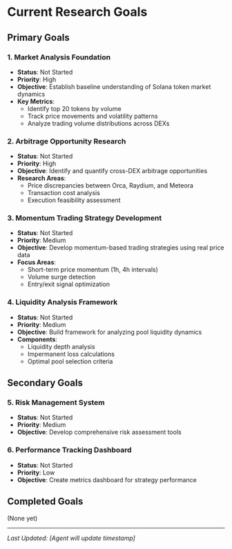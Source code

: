 # Current Research Goals

## Primary Goals

### 1. Market Analysis Foundation
- **Status**: Not Started
- **Priority**: High
- **Objective**: Establish baseline understanding of Solana token market dynamics
- **Key Metrics**:
  - Identify top 20 tokens by volume
  - Track price movements and volatility patterns
  - Analyze trading volume distributions across DEXs

### 2. Arbitrage Opportunity Research
- **Status**: Not Started
- **Priority**: High
- **Objective**: Identify and quantify cross-DEX arbitrage opportunities
- **Research Areas**:
  - Price discrepancies between Orca, Raydium, and Meteora
  - Transaction cost analysis
  - Execution feasibility assessment

### 3. Momentum Trading Strategy Development
- **Status**: Not Started
- **Priority**: Medium
- **Objective**: Develop momentum-based trading strategies using real price data
- **Focus Areas**:
  - Short-term price momentum (1h, 4h intervals)
  - Volume surge detection
  - Entry/exit signal optimization

### 4. Liquidity Analysis Framework
- **Status**: Not Started
- **Priority**: Medium
- **Objective**: Build framework for analyzing pool liquidity dynamics
- **Components**:
  - Liquidity depth analysis
  - Impermanent loss calculations
  - Optimal pool selection criteria

## Secondary Goals

### 5. Risk Management System
- **Status**: Not Started
- **Priority**: Medium
- **Objective**: Develop comprehensive risk assessment tools

### 6. Performance Tracking Dashboard
- **Status**: Not Started
- **Priority**: Low
- **Objective**: Create metrics dashboard for strategy performance

## Completed Goals
(None yet)

---
*Last Updated: [Agent will update timestamp]*